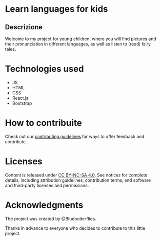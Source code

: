 # Learn languages for kids

## Descrizione

Welcome to my project for young children, where you will find pictures and their pronunciation in different languages, as well as listen to (read) fairy tales.

# Technologies used

* JS
* HTML
* CSS
* React.js
* Bootstrap

# How to contribuite

Check out our [contributing guidelines](CONTRIBUTING.md) for ways to offer feedback and contribute.

# Licenses

Content is released under [CC BY-NC-SA 4.0](https://creativecommons.org/licenses/by-nc-sa/4.0/?ref=chooser-v1). See notices for complete details, including attribution guidelines, contribution terms, and software and third-party licenses and permissions.

# Acknowledgments

The project was created by @Bluebutterflies.

Thanks in advance to everyone who decides to contribute to this little project.
